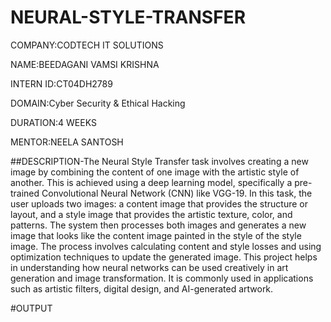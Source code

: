 # NEURAL-STYLE-TRANSFER

COMPANY:CODTECH IT SOLUTIONS

NAME:BEEDAGANI VAMSI KRISHNA

INTERN ID:CT04DH2789

DOMAIN:Cyber Security & Ethical Hacking

DURATION:4 WEEKS

MENTOR:NEELA SANTOSH

##DESCRIPTION-The Neural Style Transfer task involves creating a new image by combining the content of one image with the artistic style of another. This is achieved using a deep learning model, specifically a pre-trained Convolutional Neural Network (CNN) like VGG-19. In this task, the user uploads two images: a content image that provides the structure or layout, and a style image that provides the artistic texture, color, and patterns. The system then processes both images and generates a new image that looks like the content image painted in the style of the style image. The process involves calculating content and style losses and using optimization techniques to update the generated image. This project helps in understanding how neural networks can be used creatively in art generation and image transformation. It is commonly used in applications such as artistic filters, digital design, and AI-generated artwork.

#OUTPUT
